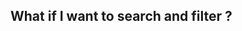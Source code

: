 <!-- .slide: data-background="url(images/slides/search/not_sure.gif) no-repeat center" data-background-size="contain" -->

## What if I want to search and filter ? <!-- .element: class="border" -->